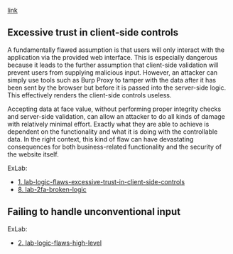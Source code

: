 [link](https://portswigger.net/web-security/logic-flaws/examples)

## Excessive trust in client-side controls
A fundamentally flawed assumption is that users will only interact with the application via the provided web interface. This is especially dangerous because it leads to the further assumption that client-side validation will prevent users from supplying malicious input. However, an attacker can simply use tools such as Burp Proxy to tamper with the data after it has been sent by the browser but before it is passed into the server-side logic. This effectively renders the client-side controls useless.

Accepting data at face value, without performing proper integrity checks and server-side validation, can allow an attacker to do all kinds of damage with relatively minimal effort. Exactly what they are able to achieve is dependent on the functionality and what it is doing with the controllable data. In the right context, this kind of flaw can have devastating consequences for both business-related functionality and the security of the website itself.

ExLab:
- [1. lab-logic-flaws-excessive-trust-in-client-side-controls](../../../../learn/portswigger/Web%20Security%20Academy/Business%20logic%20vulnerabilities/lab/apprentice/1.%20lab-logic-flaws-excessive-trust-in-client-side-.md)
- [8. lab-2fa-broken-logic](../../../../learn/portswigger/Web%20Security%20Academy/Authentication%20Vulnerabilities/lab/practitioner/8.%20lab-2fa-broken-logic.md)

## Failing to handle unconventional input

ExLab:
- [2. lab-logic-flaws-high-level](../../../../learn/portswigger/Web%20Security%20Academy/Business%20logic%20vulnerabilities/lab/apprentice/2.%20lab-logic-flaws-high-level.md)